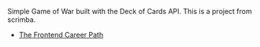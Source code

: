 Simple Game of War built with the Deck of Cards API. 
This is a project from scrimba.
- [The Frontend Career Path](https://scrimba.com/learn/frontend)
